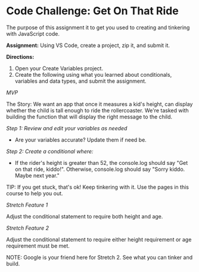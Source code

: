 # Code Challenge: Get On That Ride

The purpose of this assignment it to get you used to creating and tinkering with JavaScript code.

**Assignment:** Using VS Code, create a project, zip it, and submit it.

**Directions:**

1. Open your Create Variables project.
2. Create the following using what you learned about conditionals, variables and data types, and submit the assignment.

_MVP_

The Story: We want an app that once it measures a kid's height, can display whether the child is tall enough to ride the rollercoaster. We're tasked with building the function that will display the right message to the child.

*Step 1: Review and edit your variables as needed*

- Are your variables accurate? Update them if need be.

*Step 2: Create a conditional where:*

- If the rider's height is greater than 52, the console.log should say "Get on that ride, kiddo!". Otherwise, console.log should say "Sorry kiddo. Maybe next year."

TIP: If you get stuck, that's ok! Keep tinkering with it. Use the pages in this course to help you out.

*_Stretch Feature 1_*

Adjust the conditional statement to require both height and age.

*_Stretch Feature 2_*

Adjust the conditional statement to require either height requirement or age requirement must be met.

NOTE: Google is your friend here for Stretch 2. See what you can tinker and build.

